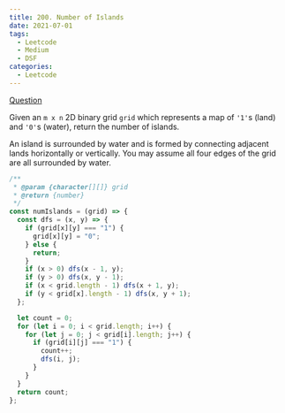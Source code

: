 ```yaml
---
title: 200. Number of Islands
date: 2021-07-01
tags:
  - Leetcode
  - Medium
  - DSF
categories:
  - Leetcode
---
```


[Question](https://leetcode.com/problems/number-of-islands/)

Given an `m x n` 2D binary grid `grid` which represents a map of `'1'`s (land) and `'0'`s (water), return the number of islands.

An island is surrounded by water and is formed by connecting adjacent lands horizontally or vertically. You may assume all four edges of the grid are all surrounded by water.

```js
/**
 * @param {character[][]} grid
 * @return {number}
 */
const numIslands = (grid) => {
  const dfs = (x, y) => {
    if (grid[x][y] === "1") {
      grid[x][y] = "0";
    } else {
      return;
    }
    if (x > 0) dfs(x - 1, y);
    if (y > 0) dfs(x, y - 1);
    if (x < grid.length - 1) dfs(x + 1, y);
    if (y < grid[x].length - 1) dfs(x, y + 1);
  };

  let count = 0;
  for (let i = 0; i < grid.length; i++) {
    for (let j = 0; j < grid[i].length; j++) {
      if (grid[i][j] === "1") {
        count++;
        dfs(i, j);
      }
    }
  }
  return count;
};
```
